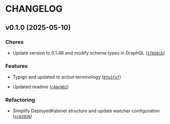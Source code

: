# CHANGELOG


## v0.1.0 (2025-05-10)

### Chores

- Update version to 0.1.48 and modify schema types in GraphQL
  ([`1f6681b`](https://github.com/arkitektio/kabinet/commit/1f6681b65958f98e68c84cd993b47271bf0d6bf9))

### Features

- Typign and updated to action terminology
  ([`0fe3fef`](https://github.com/arkitektio/kabinet/commit/0fe3fef8eeba47eac8e5a9150fb68abb94df1ddf))

- Updated readme
  ([`c40e902`](https://github.com/arkitektio/kabinet/commit/c40e9020d7be10ade6e0c10d8e93f12c5df8be1c))

### Refactoring

- Simplify DeployedKabinet structure and update watcher configuration
  ([`cc82026`](https://github.com/arkitektio/kabinet/commit/cc8202606158a15600382e33f54729e81e1ab964))
